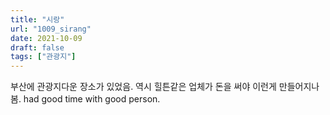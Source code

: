 ```yaml
---
title: "시랑"
url: "1009_sirang"
date: 2021-10-09
draft: false
tags: ["관광지"]
---
```

부산에 관광지다운 장소가 있었음. 역시 힐튼같은 업체가 돈을 써야 이런게 만들어지나 봄. had good time with good person.
